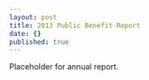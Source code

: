 ```yaml
---
layout: post
title: 2013 Public Benefit Report
date: {}
published: true
---
```


Placeholder for annual report.
